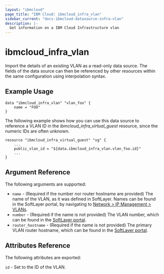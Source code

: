 ```yaml
---
layout: "ibmcloud"
page_title: "IBM Cloud: ibmcloud_infra_vlan"
sidebar_current: "docs-ibmcloud-datasource-infra-vlan"
description: |-
  Get information on a IBM Cloud Infrastructure vlan
---
```


# ibmcloud\_infra\_vlan


Import the details of an existing VLAN as a read-only data source. The fields of the data source can then be referenced by other resources within the same configuration using interpolation syntax. 


## Example Usage

```hcl
data "ibmcloud_infra_vlan" "vlan_foo" {
    name = "FOO"
}
```


The following example shows how you can use this data source to reference a VLAN ID in the _ibmcloud_infra_virtual_guest_ resource, since the numeric IDs are often unknown.

```hcl
resource "ibmcloud_infra_virtual_guest" "vg" {
    ...
    public_vlan_id = "${data.ibmcloud_infra_vlan.vlan_foo.id}"
    ...
}
```

## Argument Reference

The following arguments are supported:

* `name` - (Required if the number nor router hostname are provided) The name of the VLAN, as it was defined in SoftLayer. Names can be found in the SoftLayer portal, by navigating to [Network > IP Management > VLANs](https://control.softlayer.com/network/vlans).
* `number` - (Required if the name is not provided) The VLAN number, which can be found in the [SoftLayer portal](https://control.softlayer.com/network/vlans).
* `router_hostname` - (Required if the name is not provided) The primary VLAN router hostname, which can be found in the [SoftLayer portal](https://control.softlayer.com/network/vlans).

## Attributes Reference

The following attributes are exported:

`id` - Set to the ID of the VLAN.
